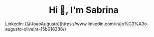 <h1 align="center">Hi 👋, I'm Sabrina</h1>
LinkedIn: [@JoaoAugusto](https://www.linkedin.com/in/jo%C3%A3o-augusto-oliveira-15b018238/) <br/>
